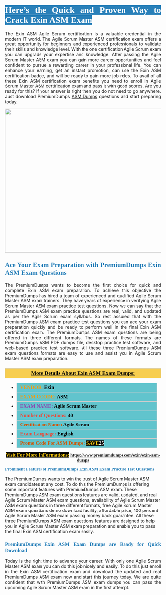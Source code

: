 <h1 style="text-align: justify;"><span style="color:#ffffff;"><span style="font-family:Georgia,serif;"><strong><span style="background-color:#2980b9;">Here’s the Quick and Proven Way to Crack Exin ASM Exam</span></strong></span></span></h1>

<p style="text-align: justify;">The Exin ASM Agile Scrum certification is a valuable credential in the modern IT world. The Agile Scrum Master ASM certification exam offers a great opportunity for beginners and experienced professionals to validate their skills and knowledge level. With the one certification Agile Scrum exam you can upgrade your expertise and knowledge. After passing the Agile Scrum Master ASM exam you can gain more career opportunities and feel confident to pursue a rewarding career in your professional life. You can enhance your earning, get an instant promotion, can use the Exin ASM certification badge, and will be ready to gain more job roles. To avail of all these Exin ASM certification exam benefits you need to enroll in Agile Scrum Master ASM certification exam and pass it with good scores. Are you ready for this? If your answer is right then you do not need to go anywhere. Just download PremiumDumps <a href="https://www.premiumdumps.com/exin/exin-asm-dumps">ASM Dumps</a> questions and start preparing today.</p>

<p style="text-align: center;"><a href="https://www.premiumdumps.com/exin/exin-asm-dumps"><img alt="" src="https://i.imgur.com/KJGzbJ2.jpeg" style="width: 700px; height: 465px;" /></a></p>

<h2 style="text-align: justify;"><span style="color:#2980b9;"><span style="font-family:Georgia,serif;"><strong>Ace Your Exam Preparation with PremiumDumps Exin ASM Exam Questions</strong></span></span></h2>

<p style="text-align: justify;">The PremiumDumps wants to become the first choice for quick and complete Exin ASM exam preparation. To achieve this objective the PremiumDumps has hired a team of experienced and qualified Agile Scrum Master ASM exam trainers. They have years of experience in verifying Agile Scrum Master ASM exam practice test questions. Now we can say that the PremiumDumps ASM exam practice questions are real, valid, and updated as per the Agile Scrum exam syllabus. So rest assured that with the PremiumDumps ASM exam practice test questions you can ace your exam preparation quickly and be ready to perform well in the final Exin ASM certification exam. The PremiumDumps ASM exam questions are being offered in three different formats. The names of these formats are PremiumDumps ASM PDF dumps file, desktop practice test software, and web-based practice test software. All these three PremiumDumps ASM exam questions formats are easy to use and assist you in Agile Scrum Master ASM exam preparation.</p>

<h3 style="background: #f7ce50; border: 1px solid rgb(204, 204, 204); padding: 5px 10px; text-align: center;"><span style="font-family:Georgia,serif;"><u><u><span style="color:#000000;"><span style="font-size:11pt"><span style="line-height:normal"><b><span style="font-size:13.0pt"><span cambria="">More Details About Exin ASM Exam Dumps:</span></span></b></span></span></span></u></u></span></h3>

<ul>
	<li style="margin:0cm 10pt">
	<div style="background:#61c4cd; border: 1px solid rgb(204, 204, 204); padding: 5px 10px; text-align: justify;"><span style="font-family:Georgia,serif;"><span style="font-size:11pt"><span style="line-height:normal"><b><span style="font-size:12.0pt"><span new="" roman="" times=""><span style="color:#f39c12;">VENDOR:</span> <span style="color:#000000;">Exin</span></span></span></b></span></span></span></div>
	</li>
	<li style="margin:0cm 10pt">
	<div style="background: #61c4cd; border: 1px solid rgb(204, 204, 204); padding: 5px 10px; text-align: justify;"><span style="font-family:Georgia,serif;"><span style="font-size:11pt"><span style="line-height:normal"><b><span style="font-size:12.0pt"><span new="" roman="" times=""><span style="color:#f39c12;">EXAM CCODE:</span> <span style="color:#000000;">ASM</span></span></span></b></span></span></span></div>
	</li>
	<li style="margin:0cm 10pt">
	<div style="background: #61c4cd; border: 1px solid rgb(204, 204, 204); padding: 5px 10px; text-align: justify;"><span style="font-family:Georgia,serif;"><span style="font-size:11pt"><span style="line-height:normal"><b><span style="font-size:12.0pt"><span new="" roman="" times=""><span style="color:#8e44ad;">EXAM NAME:</span> <span style="color:#000000;">Agile Scrum Master</span></span></span></b></span></span></span></div>
	</li>
	<li style="margin:0cm 10pt">
	<div style="background: #61c4cd; border: 1px solid rgb(204, 204, 204); padding: 5px 10px;"><span style="font-family:Georgia,serif;"><span style="font-size:11pt"><span style="line-height:normal"><b><span style="font-size:12.0pt"><span new="" roman="" times=""><span style="color:#e74c3c;">Number of Questions:</span><span style="color:#000000;"><span style="color:#f1c40f;"> </span>40</span></span></span></b></span></span></span></div>
	</li>
	<li style="margin:0cm 10pt">
	<div style="background: #61c4cd; border: 1px solid rgb(204, 204, 204); padding: 5px 10px; text-align: justify;"><span style="font-family:Georgia,serif;"><span style="font-size:11pt"><span style="line-height:normal"><b><span style="font-size:12.0pt"><span new="" roman="" times=""><span style="color:#d35400;">Certification Name:</span> Agile Scrum</span></span></b></span></span></span></div>
	</li>
	<li style="margin:0cm 10pt">
	<div style="background: #61c4cd; border: 1px solid rgb(204, 204, 204); padding: 5px 10px; text-align: justify;"><span style="font-family:Georgia,serif;"><span style="font-size:11pt"><span style="line-height:normal"><b><span style="font-size:12.0pt"><span new="" roman="" times=""><span style="color:#e74c3c;">Exam Language:</span> <span style="color:#000000;">English</span></span></span></b></span></span></span></div>
	</li>
	<li style="margin:0cm 10pt">
	<div style="background: #61c4cd; border: 1px solid rgb(204, 204, 204); padding: 5px 10px;"><span style="font-family:Georgia,serif;"><span style="font-size:11pt"><span style="line-height:normal"><b><span style="font-size:12.0pt"><span new="" roman="" times=""><span style="color:#d35400;">Promo Code For ASM Dumps:</span><span style="color:#f1c40f;"> <span style="background-color:#000000;">SAVE</span></span><span style="color:#ffffff;"><span style="background-color:#000000;">25</span></span></span></span></b></span></span></span></div>
	</li>
</ul>

<p style="text-align: center;"><span style="font-family:Georgia,serif;"><strong><span style="font-size:16px;"><span style="color:#f1c40f;"><span style="background-color:#000000;">Visit For More InFormations:</span></span></span> <a href="https://www.premiumdumps.com/exin/exin-asm-dumps">https://www.premiumdumps.com/exin/exin-asm-dumps</a></strong></span></p>

<p><span style="color:#2980b9;"><span style="font-family:Georgia,serif;"><strong><strong><strong>Prominent Features of PremiumDumps Exin ASM Exam Practice Test Questions</strong></strong></strong></span></span></p>

<p>The PremiumDumps wants to win the trust of Agile Scrum Master ASM exam candidates at any cost. To do this the PremiumDumps is offering some important features with PremiumDumps ASM exam. These PremiumDumps ASM exam questions features are valid, updated, and real Agile Scrum Master ASM exam questions, availability of Agile Scrum Master ASM exam questions in three different formats, free Agile Scrum Master ASM exam questions demo download facility, affordable price, 100 percent Agile Scrum Master ASM exam passing money back guarantee. All these three PremiumDumps ASM exam questions features are designed to help you in Agile Scrum Master ASM exam preparation and enable you to pass the final Exin ASM certification exam easily.</p>

<h3 style="text-align: justify;"><span style="color:#2980b9;"><span style="font-family:Georgia,serif;"><strong><strong><strong>PremiumDumps Exin ASM Exam Dumps are Ready for Quick Download</strong></strong></strong></span></span></h3>

<p style="text-align: justify;">Today is the right time to advance your career. With only one Agile Scrum Master ASM exam you can do this job nicely and easily. To do this just enroll in the Exin ASM certification exam and download the updated and real PremiumDumps ASM exam now and start this journey today. We are quite confident that with PremiumDumps ASM exam dumps you can pass the upcoming Agile Scrum Master ASM exam in the first attempt.</p>
